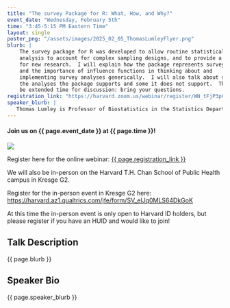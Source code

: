 ```yaml
---
title: "The survey Package for R: What, How, and Why?"
event_date: "Wednesday, February 5th"
time: "3:45-5:15 PM Eastern Time"
layout: single
poster_png: "/assets/images/2025_02_05_ThomasLumleyFlyer.png"
blurb: |
    The survey package for R was developed to allow routine statistical
    analysis to account for complex sampling designs, and to provide a platform
    for new research.  I will explain how the package represents survey designs
    and the importance of influence functions in thinking about and
    implementing survey analyses generically.  I will also talk about some of
    the analyses the package supports and some it does not support.  There will
    be extended time for discussion: bring your questions.
registration_link: "https://harvard.zoom.us/webinar/register/WN_tFjP3pCWSTqYWZf1L8TzIw"
speaker_blurb: |
   Thomas Lumley is Professor of Biostatistics in the Statistics Department at the University of Auckland.  He is the developer of the R survey package and most of his methods research now is in sampling and design-based inference.  Thomas is originally from Australia. His PhD is from the University of Washington, Seattle, supervised by Patrick Heagerty; he then spent 12 years on the faculty there before moving to New Zealand. Thomas is a member of the R Core team, a Fellow of the American Statistical Association and the Royal Society of New Zealand, and an elected member of the ISI.
---
```


#### Join us on {{ page.event_date }} at {{ page.time }}!

<a href="{{ page.registration_link }}">
<img src="{{ page.poster_png }}">
</a>

Register here for the online webinar: 
<a href="{{ page.registration_link }}">{{ page.registration_link }}</a>

We will also be in-person on the Harvard T.H. Chan School of Public Health campus 
in Kresge G2. 

Register for the in-person event in Kresge G2 here: 
<https://harvard.az1.qualtrics.com/jfe/form/SV_elJq0MLS64DkGoK>

At this time the in-person event is only open to Harvard ID holders,
but please register if you have an HUID and would like to join! 

## Talk Description

{{ page.blurb }}

## Speaker Bio

{{ page.speaker_blurb }}
